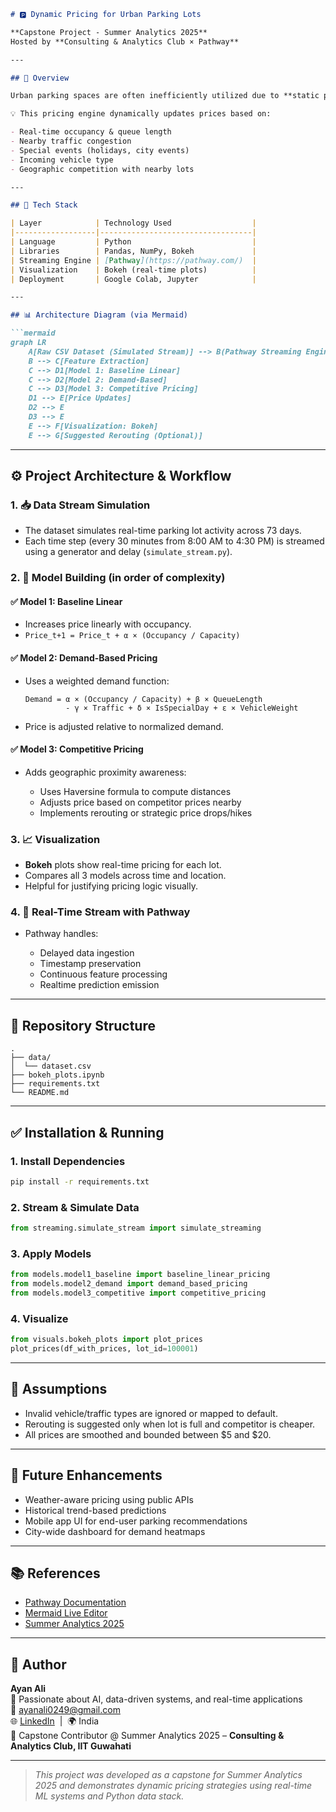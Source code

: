 ````markdown
# 🅿️ Dynamic Pricing for Urban Parking Lots

**Capstone Project - Summer Analytics 2025**  
Hosted by **Consulting & Analytics Club × Pathway**

---

## 📌 Overview

Urban parking spaces are often inefficiently utilized due to **static pricing**, causing congestion and revenue loss. This project implements a **real-time dynamic pricing system** for 14 urban parking lots using **data-driven ML models** and **real-time streaming pipelines**.

💡 This pricing engine dynamically updates prices based on:

- Real-time occupancy & queue length
- Nearby traffic congestion
- Special events (holidays, city events)
- Incoming vehicle type
- Geographic competition with nearby lots

---

## 🧰 Tech Stack

| Layer            | Technology Used                  |
|------------------|----------------------------------|
| Language         | Python                           |
| Libraries        | Pandas, NumPy, Bokeh             |
| Streaming Engine | [Pathway](https://pathway.com/)  |
| Visualization    | Bokeh (real-time plots)          |
| Deployment       | Google Colab, Jupyter            |

---

## 📊 Architecture Diagram (via Mermaid)

```mermaid
graph LR
    A[Raw CSV Dataset (Simulated Stream)] --> B(Pathway Streaming Engine)
    B --> C[Feature Extraction]
    C --> D1[Model 1: Baseline Linear]
    C --> D2[Model 2: Demand-Based]
    C --> D3[Model 3: Competitive Pricing]
    D1 --> E[Price Updates]
    D2 --> E
    D3 --> E
    E --> F[Visualization: Bokeh]
    E --> G[Suggested Rerouting (Optional)]
````

---

## ⚙️ Project Architecture & Workflow

### 1. 📥 Data Stream Simulation

* The dataset simulates real-time parking lot activity across 73 days.
* Each time step (every 30 minutes from 8:00 AM to 4:30 PM) is streamed using a generator and delay (`simulate_stream.py`).

### 2. 🧠 Model Building (in order of complexity)

#### ✅ **Model 1: Baseline Linear**

* Increases price linearly with occupancy.
* `Price_t+1 = Price_t + α × (Occupancy / Capacity)`

#### ✅ **Model 2: Demand-Based Pricing**

* Uses a weighted demand function:

  ```
  Demand = α × (Occupancy / Capacity) + β × QueueLength
           - γ × Traffic + δ × IsSpecialDay + ε × VehicleWeight
  ```
* Price is adjusted relative to normalized demand.

#### ✅ **Model 3: Competitive Pricing**

* Adds geographic proximity awareness:

  * Uses Haversine formula to compute distances
  * Adjusts price based on competitor prices nearby
  * Implements rerouting or strategic price drops/hikes

### 3. 📈 Visualization

* **Bokeh** plots show real-time pricing for each lot.
* Compares all 3 models across time and location.
* Helpful for justifying pricing logic visually.

### 4. 🚀 Real-Time Stream with Pathway

* Pathway handles:

  * Delayed data ingestion
  * Timestamp preservation
  * Continuous feature processing
  * Realtime prediction emission

---

## 📂 Repository Structure

```
.
├── data/
│  └── dataset.csv
├── bokeh_plots.ipynb
├── requirements.txt
└── README.md
```

---

## ✅ Installation & Running

### 1. Install Dependencies

```bash
pip install -r requirements.txt
```

### 2. Stream & Simulate Data

```python
from streaming.simulate_stream import simulate_streaming
```

### 3. Apply Models

```python
from models.model1_baseline import baseline_linear_pricing
from models.model2_demand import demand_based_pricing
from models.model3_competitive import competitive_pricing
```

### 4. Visualize

```python
from visuals.bokeh_plots import plot_prices
plot_prices(df_with_prices, lot_id=100001)
```

---

## 📅 Assumptions

* Invalid vehicle/traffic types are ignored or mapped to default.
* Rerouting is suggested only when lot is full and competitor is cheaper.
* All prices are smoothed and bounded between \$5 and \$20.

---

## 🌟 Future Enhancements

* Weather-aware pricing using public APIs
* Historical trend-based predictions
* Mobile app UI for end-user parking recommendations
* City-wide dashboard for demand heatmaps

---

## 📚 References

* [Pathway Documentation](https://pathway.com/developers/user-guide/)
* [Mermaid Live Editor](https://mermaid.live/edit)
* [Summer Analytics 2025](https://www.caciitg.com/sa/course25/)

---

## 🧠 Author

**Ayan Ali**  
🚀 Passionate about AI, data-driven systems, and real-time applications  
📧 [ayanali0249@gmail.com](mailto:ayanali0249@gmail.com)  
🌐 [LinkedIn](https://www.linkedin.com/in/ayan-ali0249) &nbsp;|&nbsp; 🌍 India  
💼 Capstone Contributor @ Summer Analytics 2025 – **Consulting & Analytics Club, IIT Guwahati**  

---

> *This project was developed as a capstone for Summer Analytics 2025 and demonstrates dynamic pricing strategies using real-time ML systems and Python data stack.*
